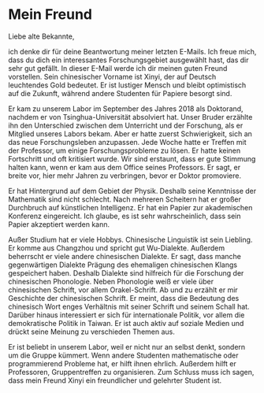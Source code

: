 # Mein Freund
Liebe alte Bekannte,

ich denke dir für deine Beantwortung meiner letzten E-Mails. Ich freue mich, dass
du dich ein interessantes Forschungsgebiet ausgewählt hast, das dir sehr gut gefällt.
In dieser E-Mail werde ich dir meinen guten Freund vorstellen.
Sein chinesischer Vorname ist Xinyi, der auf Deutsch leuchtendes Gold bedeutet.
Er ist lustiger Mensch und bleibt optimistisch auf die Zukunft, während andere Studenten
für Papiere besorgt sind.

Er kam zu unserem Labor im September des Jahres 2018 als Doktorand,
nachdem er von Tsinghua-Universität absolviert hat. Unser Bruder
erzählte ihn den Unterschied zwischen dem Unterricht und der Forschung, als er Mitglied unseres
Labors bekam. Aber er hatte zuerst Schwierigkeit, sich an das neue Forschungsleben anzupassen.
Jede Woche hatte er Treffen mit der Professor, um einige Forschungsprobleme zu lösen. Er hatte
keinen Fortschritt und oft kritisiert wurde. Wir sind erstaunt, dass er gute Stimmung halten kann, wenn er kam aus dem Office seines Professors. Er sagt, er breite vor, hier mehr Jahren zu verbringen, bevor er Doktor promoviere.

Er hat Hintergrund auf dem Gebiet der Physik. Deshalb seine Kenntnisse der Mathematik sind nicht
schlecht. Nach mehreren Scheitern hat er großer Durchbruch auf künstlichen Intelligenz.
Er hat ein Papier zur akademischen Konferenz eingereicht. Ich glaube, es ist sehr wahrscheinlich,
dass sein Papier akzeptiert werden kann.

Außer Studium hat er viele Hobbys. Chinesische Linguistik ist sein Liebling. Er komme aus Changzhou und spricht gut Wu-Dialekte. Außerdem beherrscht er
viele andere chinesischen Dialekte. Er sagt, dass manche gegenwärtigen Dialekte Prägung des ehemaligen chinesischen Klangs gespeichert haben. Deshalb Dialekte sind hilfreich für die Forschung der chinesischen Phonologie. Neben Phonologie weiß er viele über chinesischen Schrift,
vor allem Orakel-Schrift. Ab und zu erzählt er mir
Geschichte der chinesischen Schrift. Er meint, dass die Bedeutung des chinesisch Wort
enges Verhältnis mit seiner Schrift und seinem Schall hat.
Darüber hinaus interessiert er sich für internationale
Politik, vor allem die demokratische Politik in Taiwan. Er ist auch aktiv auf soziale Medien
und drückt seine Meinung zu verschieden Themen aus.

Er ist beliebt in unserem Labor, weil er nicht nur an selbst denkt, sondern um die Gruppe kümmert.
Wenn andere Studenten mathematische oder programmierend Probleme hat, er hilft ihnen ehrlich.
Außerdem hilft er Professoren, Gruppentreffen zu organisieren. Zum Schluss muss ich sagen, dass mein Freund Xinyi ein freundlicher und gelehrter Student ist.